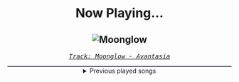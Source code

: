 <div align="center"> 
<h1>Now Playing...</h1>

![Moonglow](https://i.scdn.co/image/ab67616d00001e0295e61d19d37a4c0a34e6f952)
--
_<samp><a href="https://open.spotify.com/track/1fKaObKEtnVZrnhcqqLKAx">Track: Moonglow - Avantasia</a></samp>_

<div style="border: 1px #4B5054 solid"></div>
<details>
  <summary>
    Previous played songs
  </summary>
  <table>
    <thead>
      <tr>
        <th>
          Artist
        </th>
        <th>
          Song
        </th>
        <th>
          Link
        </th>
      </tr>
    </thead>
    <tbody>
      <tr><td>Avantasia</td><td>Moonglow</td><td><a href="https://open.spotify.com/track/1fKaObKEtnVZrnhcqqLKAx">https://open.spotify.com/track/1fKaObKEtnVZrnhcqqLKAx</a></td></tr><tr><td>TesseracT</td><td>Legion</td><td><a href="https://open.spotify.com/track/4gHIRlbHfLKLMThA0beE5h">https://open.spotify.com/track/4gHIRlbHfLKLMThA0beE5h</a></td></tr><tr><td>TesseracT</td><td>Legion</td><td><a href="https://open.spotify.com/track/4gHIRlbHfLKLMThA0beE5h">https://open.spotify.com/track/4gHIRlbHfLKLMThA0beE5h</a></td></tr><tr><td>TesseracT</td><td>Legion</td><td><a href="https://open.spotify.com/track/4gHIRlbHfLKLMThA0beE5h">https://open.spotify.com/track/4gHIRlbHfLKLMThA0beE5h</a></td></tr><tr><td>TesseracT</td><td>Legion</td><td><a href="https://open.spotify.com/track/4gHIRlbHfLKLMThA0beE5h">https://open.spotify.com/track/4gHIRlbHfLKLMThA0beE5h</a></td></tr><tr><td>TesseracT</td><td>Legion</td><td><a href="https://open.spotify.com/track/4gHIRlbHfLKLMThA0beE5h">https://open.spotify.com/track/4gHIRlbHfLKLMThA0beE5h</a></td></tr><tr><td>TesseracT</td><td>Legion</td><td><a href="https://open.spotify.com/track/4gHIRlbHfLKLMThA0beE5h">https://open.spotify.com/track/4gHIRlbHfLKLMThA0beE5h</a></td></tr><tr><td>TesseracT</td><td>Legion</td><td><a href="https://open.spotify.com/track/4gHIRlbHfLKLMThA0beE5h">https://open.spotify.com/track/4gHIRlbHfLKLMThA0beE5h</a></td></tr><tr><td>Ice Nine Kills</td><td>SAVAGES</td><td><a href="https://open.spotify.com/track/6ZfTIN0gmZft7Ewe9gjOyR">https://open.spotify.com/track/6ZfTIN0gmZft7Ewe9gjOyR</a></td></tr><tr><td>Lionheart</td><td>Burn</td><td><a href="https://open.spotify.com/track/2cCjbc8VbivVi2b0OqPfFU">https://open.spotify.com/track/2cCjbc8VbivVi2b0OqPfFU</a></td></tr><tr><td>Cattle Decapitation</td><td>Bring Back the Plague</td><td><a href="https://open.spotify.com/track/71Xt6VYnf3wMkIumZNd5xz">https://open.spotify.com/track/71Xt6VYnf3wMkIumZNd5xz</a></td></tr><tr><td>TesseracT</td><td>War of Being</td><td><a href="https://open.spotify.com/track/0vdffbHjc0qSOOoI2d71OP">https://open.spotify.com/track/0vdffbHjc0qSOOoI2d71OP</a></td></tr><tr><td>TesseracT</td><td>The Grey</td><td><a href="https://open.spotify.com/track/7L3xFgVUkjFcTtSQaD0vfe">https://open.spotify.com/track/7L3xFgVUkjFcTtSQaD0vfe</a></td></tr><tr><td>TesseracT</td><td>Legion</td><td><a href="https://open.spotify.com/track/4gHIRlbHfLKLMThA0beE5h">https://open.spotify.com/track/4gHIRlbHfLKLMThA0beE5h</a></td></tr><tr><td>Bury Tomorrow</td><td>Black Flame - Single Edit</td><td><a href="https://open.spotify.com/track/6REc2Tq4G2RW5zKXtusTLF">https://open.spotify.com/track/6REc2Tq4G2RW5zKXtusTLF</a></td></tr><tr><td>NF</td><td>Returns</td><td><a href="https://open.spotify.com/track/2uEuo87JC9tc1dzmPUtOxj">https://open.spotify.com/track/2uEuo87JC9tc1dzmPUtOxj</a></td></tr><tr><td>Tech N9ne Collabos</td><td>Make Waves</td><td><a href="https://open.spotify.com/track/4YxWhVUZ8qVNMtYA96llWy">https://open.spotify.com/track/4YxWhVUZ8qVNMtYA96llWy</a></td></tr><tr><td>Disturbed</td><td>The Vengeful One</td><td><a href="https://open.spotify.com/track/3jjU4Pky1ja5J1onU6ei4T">https://open.spotify.com/track/3jjU4Pky1ja5J1onU6ei4T</a></td></tr><tr><td>Bury Tomorrow</td><td>Glasswalk</td><td><a href="https://open.spotify.com/track/5Blmk6OZz1o9z0h10IQBuT">https://open.spotify.com/track/5Blmk6OZz1o9z0h10IQBuT</a></td></tr><tr><td>Honey Revenge</td><td>Airhead</td><td><a href="https://open.spotify.com/track/3Gsn1htwAx5KGY8SRjtIfs">https://open.spotify.com/track/3Gsn1htwAx5KGY8SRjtIfs</a></td></tr>
    </tbody>
  </table>
</details>

</div>
